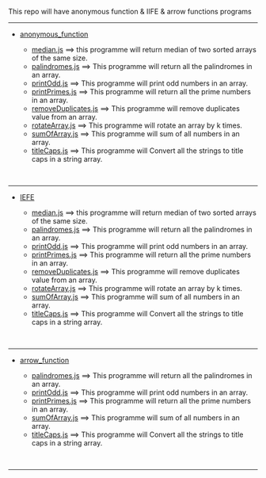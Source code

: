 This repo will have anonymous function & IIFE & arrow functions programs
<br>
<hr>

- [anonymous_function](anonymous_function/) 

  - [median.js](anonymous_function/median.js) ==> this programme will return median of two sorted arrays of the same size.
  - [palindromes.js](anonymous_function/palindromes.js) ==> This programme will return all the palindromes in an array.
  - [printOdd.js](anonymous_function/printOdd.js) ==> This programme will print odd numbers in an array.
  - [printPrimes.js](anonymous_function/printPrimes.js) ==> This programme will return all the prime numbers in an array.
  - [removeDuplicates.js](anonymous_function/removeDuplicates.js) ==> This programme will remove duplicates value from an array.
  - [rotateArray.js](anonymous_function/rotateArray.js) ==> This programme will rotate an array by k times.
  - [sumOfArray.js](anonymous_function/sumOfArray.js) ==> This programme will sum of all numbers in an array.
  - [titleCaps.js](anonymous_function/titleCaps.js) ==> This programme will Convert all the strings to title caps in a string array.

<br>
<hr>

- [IEFE](IIFE/)

  - [median.js](IIFE/median.js) ==> this programme will return median of two sorted arrays of the same size.
  - [palindromes.js](IIFE/palindromes.js) ==> This programme will return all the palindromes in an array.
  - [printOdd.js](IIFE/printOdd.js) ==> This programme will print odd numbers in an array.
  - [printPrimes.js](IIFE/printPrimes.js) ==> This programme will return all the prime numbers in an array.
  - [removeDuplicates.js](IIFE/removeDuplicates.js) ==> This programme will remove duplicates value from an array.
  - [rotateArray.js](IIFE/rotateArray.js) ==> This programme will rotate an array by k times.
  - [sumOfArray.js](IIFE/sumOfArray.js) ==> This programme will sum of all numbers in an array.
  - [titleCaps.js](IIFE/titleCaps.js) ==> This programme will Convert all the strings to title caps in a string array.

<br>
<hr>

[]()

- [arrow_function](arrow_functions/)

  - [palindromes.js](arrow_functions/palindromes.js) ==> This programme will return all the palindromes in an array.
  - [printOdd.js](arrow_functions/printOdd.js) ==> This programme will print odd numbers in an array.
  - [printPrimes.js](arrow_functions/printPrimes.js) ==> This programme will return all the prime numbers in an array.
  - [sumOfArray.js](arrow_functions/sumOfArray.js) ==> This programme will sum of all numbers in an array.
  - [titleCaps.js](arrow_functions/titleCaps.js) ==> This programme will Convert all the strings to title caps in a string array.
<br>
<hr>